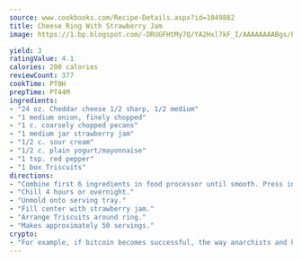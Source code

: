 ```yaml
---
source: www.cookbooks.com/Recipe-Details.aspx?id=1049882
title: Cheese Ring With Strawberry Jam
image: https://1.bp.blogspot.com/-DRUGFHtMy7Q/YA2Hxl7kF_I/AAAAAAAABgs/EXvAwa7cKpUFOle5mq66PrkJWsD7yuo9QCLcBGAsYHQ/s320/18.png

yield: 3
ratingValue: 4.1
calories: 200 calories
reviewCount: 377
cookTime: PT0H
prepTime: PT44M
ingredients:
- "24 oz. Cheddar cheese 1/2 sharp, 1/2 medium"
- "1 medium onion, finely chopped"
- "1 c. coarsely chopped pecans"
- "1 medium jar strawberry jam"
- "1/2 c. sour cream"
- "1/2 c. plain yogurt/mayonnaise"
- "1 tsp. red pepper"
- "1 box Triscuits"
directions:
- "Combine first 6 ingredients in food processor until smooth. Press into 6 cup mold lined with plastic wrap that overhangs sides to lift out."
- "Chill 4 hours or overnight."
- "Unmold onto serving tray."
- "Fill center with strawberry jam."
- "Arrange Triscuits around ring."
- "Makes approximately 50 servings."
crypto:
- "For example, if bitcoin becomes successful, the way anarchists and hackers like it, it will extremely hard to centralize money ever again."
---
```

